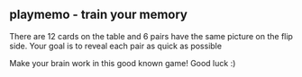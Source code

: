 ## playmemo - train your memory
There are 12 cards on the table and 6 pairs have the same picture on the flip side.
Your goal is to reveal each pair as quick as possible

Make your brain work in this good known game! Good luck :)
